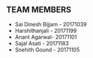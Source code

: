 ## TEAM MEMBERS
* Sai Dinesh Bijjam - 20171039 
* Harshithanjali - 20171199
* Anant Agarwal- 20171101
* Sajal Asati - 20171183
* Snehith Gound - 20171105
